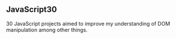 ## JavaScript30

30 JavaScript projects aimed to improve my understanding of DOM manipulation among other things.
